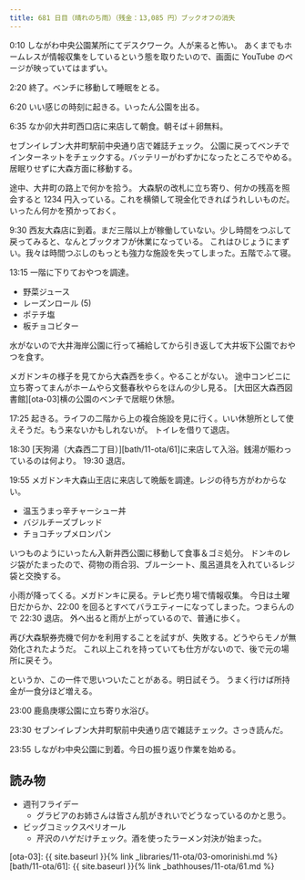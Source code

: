 ```yaml
---
title: 681 日目（晴れのち雨）（残金：13,085 円）ブックオフの消失
---
```


0:10 しながわ中央公園某所にてデスクワーク。人が来ると怖い。
あくまでもホームレスが情報収集をしているという態を取りたいので、画面に YouTube のページが映っていてはまずい。

2:20 終了。ベンチに移動して睡眠をとる。

6:20 いい感じの時刻に起きる。いったん公園を出る。

6:35 なか卯大井町西口店に来店して朝食。朝そば＋卵無料。

セブンイレブン大井町駅前中央通り店で雑誌チェック。
公園に戻ってベンチでインターネットをチェックする。バッテリーがわずかになったところでやめる。
居眠りせずに大森方面に移動する。

途中、大井町の路上で何かを拾う。
大森駅の改札に立ち寄り、何かの残高を照会すると 1234 円入っている。これを横領して現金化できればうれしいものだ。
いったん何かを預かっておく。

9:30 西友大森店に到着。まだ三階以上が稼働していない。少し時間をつぶして戻ってみると、なんとブックオフが休業になっている。
これはひじょうにまずい。我々は時間つぶしのもっとも強力な施設を失ってしまった。五階でふて寝。

13:15 一階に下りておやつを調達。

* 野菜ジュース
* レーズンロール (5)
* ポテチ塩
* 板チョコビター

水がないので大井海岸公園に行って補給してから引き返して大井坂下公園でおやつを食す。

メガドンキの様子を見てから大森西を歩く。やることがない。
途中コンビニに立ち寄ってまんがホームやら文藝春秋やらをほんの少し見る。
[大田区大森西図書館][ota-03]横の公園のベンチで居眠り休憩。

17:25 起きる。ライフの二階から上の複合施設を見に行く。いい休憩所として使えそうだ。もう来ないかもしれないが。
トイレを借りて退店。

18:30 [天狗湯（大森西二丁目）][bath/11-ota/61]に来店して入浴。銭湯が賑わっているのは何より。
19:30 退店。

19:55 メガドンキ大森山王店に来店して晩飯を調達。レジの待ち方がわからない。

* 温玉うまっ辛チャーシュー丼
* バジルチーズブレッド
* チョコチップメロンパン

いつものようにいったん入新井西公園に移動して食事＆ゴミ処分。
ドンキのレジ袋がたまったので、荷物の雨合羽、ブルーシート、風呂道具を入れているレジ袋と交換する。

小雨が降ってくる。メガドンキに戻る。テレビ売り場で情報収集。
今日は土曜日だからか、22:00 を回るとすべてバラエティーになってしまった。つまらんので 22:30 退店。
外へ出ると雨が上がっているので、普通に歩く。

再び大森駅券売機で何かを利用することを試すが、失敗する。どうやらモノが無効化されたようだ。
これ以上これを持っていても仕方がないので、後で元の場所に戻そう。

というか、この一件で思いついたことがある。明日試そう。
うまく行けば所持金が一食分ほど増える。

23:00 鹿島庚塚公園に立ち寄り水浴び。

23:30 セブンイレブン大井町駅前中央通り店で雑誌チェック。さっき読んだ。

23:55 しながわ中央公園に到着。今日の振り返り作業を始める。

## 読み物

* 週刊フライデー
  * グラビアのお姉さんは皆さん肌がきれいでどうなっているのかと思う。
* ビッグコミックスペリオール
  * 芹沢のハゲだけチェック。酒を使ったラーメン対決が始まった。

[ota-03]: {{ site.baseurl }}{% link _libraries/11-ota/03-omorinishi.md %}
[bath/11-ota/61]: {{ site.baseurl }}{% link _bathhouses/11-ota/61.md %}
